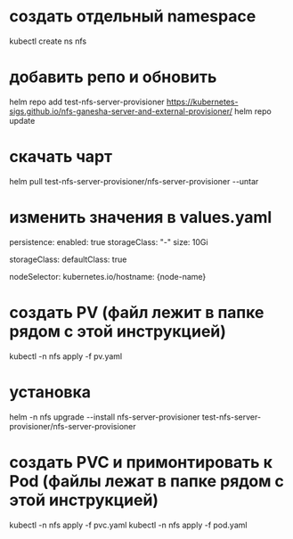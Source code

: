 # создать отдельный namespace
kubectl create ns nfs

# добавить репо и обновить
helm repo add test-nfs-server-provisioner https://kubernetes-sigs.github.io/nfs-ganesha-server-and-external-provisioner/
helm repo update

# скачать чарт
helm pull test-nfs-server-provisioner/nfs-server-provisioner --untar

# изменить значения в values.yaml
persistence:
  enabled: true
  storageClass: "-"
  size: 10Gi

storageClass:
  defaultClass: true

nodeSelector:
  kubernetes.io/hostname: {node-name}


# создать PV (файл лежит в папке рядом с этой инструкцией)
kubectl -n nfs apply -f pv.yaml

# установка
helm -n nfs upgrade --install nfs-server-provisioner test-nfs-server-provisioner/nfs-server-provisioner

# создать PVC и примонтировать к Pod (файлы лежат в папке рядом с этой инструкцией)
kubectl -n nfs apply -f pvc.yaml
kubectl -n nfs apply -f pod.yaml